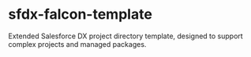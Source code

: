 # sfdx-falcon-template
Extended Salesforce DX project directory template, designed to support complex projects and managed packages.
